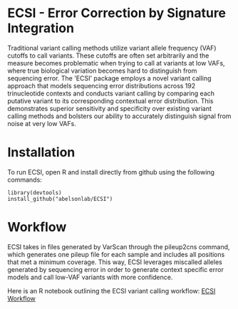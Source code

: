 # ECSI - Error Correction by Signature Integration

Traditional variant calling methods utilize variant allele frequency (VAF) cutoffs to call variants. These cutoffs are often set arbitrarily and the measure becomes problematic when trying to call at variants at low VAFs, where true biological variation becomes hard to distinguish from sequencing error. The 'ECSI' package employs a novel variant calling approach that models sequencing error distributions across 192 trinucleotide  contexts and conducts variant calling by comparing each putative variant to its corresponding contextual error distribution. This demonstrates superior sensitivity and specificity over existing variant calling methods and bolsters our ability to accurately distinguish signal from noise at very low VAFs.


# Installation

To run ECSI, open R and install directly from github using the following commands: 

```
library(devtools)
install_github("abelsonlab/ECSI")
```

# Workflow

ECSI takes in files generated by VarScan through the pileup2cns command, which generates one pileup file for each sample and includes all positions that met a minimum coverage. This way, ECSI leverages miscalled alleles generated by sequencing error in order to generate context specific error models and call low-VAF variants with more confidence. 

Here is an R notebook outlining the ECSI variant calling workflow:
[ECSI Workflow](https://github.com/abelsonlab/ECSI/tree/master/vignettes/ECSI_workflow.html)

